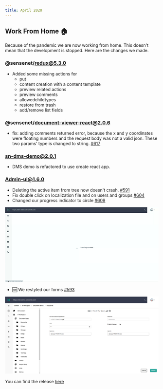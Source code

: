 ```yaml
---
title: April 2020
---
```


## Work From Home 🏠

Because of the pandemic we are now working from home. This doesn't mean that the development is stopped. Here are the changes we made.

### @sensenet/redux@5.3.0

- Added some missing actions for
  - put
  - content creation with a content template
  - preview related actions
  - preview comments
  - allowedchildtypes
  - restore from trash
  - add/remove list fields

### @sensenet/document-viewer-react@2.0.6

- fix: adding comments returned error, because the x and y coordinates were floating numbers and the request body was not a valid json. These two params' type is changed to string. [#617](https://github.com/SenseNet/sn-client/pull/617)

### sn-dms-demo@2.0.1

- DMS demo is refactored to use create react app.

### Admin-ui@1.6.0

- Deleting the active item from tree now doesn't crash. [#591](https://github.com/SenseNet/sn-client/pull/591)
- Fix double click on localization file and on users and groups [#604](https://github.com/SenseNet/sn-client/pull/604)
- Changed our progress indicator to circle [#609](https://github.com/SenseNet/sn-client/pull/609)

 ![Admin-ui full screen loader](/img/admin-ui-fullscreen-loader.gif "Admin-ui full screen loader")

- 🆕 We restyled our forms [#593](https://github.com/SenseNet/sn-client/pull/593)

![Admin-ui new form](/img/admin-ui-new-form.png "Admin-ui new form")

You can find the release [here](https://github.com/SenseNet/sn-client/releases/tag/2020.4.0)
